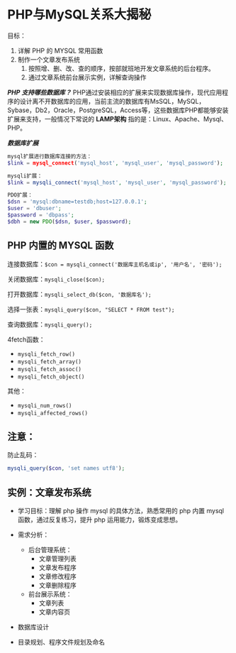 # PHP与MySQL关系大揭秘

目标：

1. 详解 PHP 的 MYSQL 常用函数
2. 制作一个文章发布系统
    1. 按照增、删、改、查的顺序，按部就班地开发文章系统的后台程序。
    2. 通过文章系统前台展示实例，详解查询操作

___PHP 支持哪些数据库？___
PHP通过安装相应的扩展来实现数据库操作，现代应用程序的设计离不开数据库的应用，当前主流的数据库有MsSQL，MySQL，Sybase，Db2，Oracle，PostgreSQL，Access等，这些数据库PHP都能够安装扩展来支持，一般情况下常说的 __LAMP架构__ 指的是：Linux、Apache、Mysql、PHP。

___数据库扩展___
```php
mysql扩展进行数据库连接的方法：
$link = mysql_connect('mysql_host', 'mysql_user', 'mysql_password');

mysqli扩展：
$link = mysqli_connect('mysql_host', 'mysql_user', 'mysql_password');

PDO扩展：
$dsn = 'mysql:dbname=testdb;host=127.0.0.1';
$user = 'dbuser';
$password = 'dbpass';
$dbh = new PDO($dsn, $user, $password);
```

## PHP 内置的 MYSQL 函数

连接数据库：`$con = mysqli_connect('数据库主机名或ip', '用户名', '密码');`

关闭数据库：`mysqli_close($con);`

打开数据库：`mysqli_select_db($con, '数据库名');`

选择一张表：`mysqli_query($con, "SELECT * FROM test");`

查询数据库：`mysqli_query();`

4fetch函数：

* `mysqli_fetch_row()`
* `mysqli_fetch_array()`
* `mysqli_fetch_assoc()`
* `mysqli_fetch_object()`

其他：

* `mysqli_num_rows()`
* `mysqli_affected_rows()`

## 注意：
防止乱码：
```php
mysqli_query($con, 'set names utf8');
```


## 实例：文章发布系统

* 学习目标：理解 php 操作 mysql 的具体方法，熟悉常用的 php 内置 mysql 函数，通过反复练习，提升 php 运用能力，锻炼变成思想。

* 需求分析：
    - 后台管理系统：
        + 文章管理列表
        + 文章发布程序
        + 文章修改程序
        + 文章删除程序
    - 前台展示系统：
        + 文章列表
        + 文章内容页

* 数据库设计

* 目录规划、程序文件规划及命名
